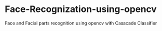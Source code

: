 # Face-Recognization-using-opencv
Face and Facial parts recognition using opencv with Casacade Classifier 

